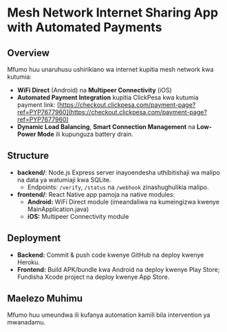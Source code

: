 # Mesh Network Internet Sharing App with Automated Payments

## Overview
Mfumo huu unaruhusu ushirikiano wa internet kupitia mesh network kwa kutumia:
- **WiFi Direct** (Android) na **Multipeer Connectivity** (iOS)
- **Automated Payment Integration** kupitia ClickPesa kwa kutumia payment link:
  [https://checkout.clickpesa.com/payment-page?ref=PYP7677960](https://checkout.clickpesa.com/payment-page?ref=PYP7677960)
- **Dynamic Load Balancing**, **Smart Connection Management** na **Low-Power Mode** ili kupunguza battery drain.

## Structure
- **backend/**: Node.js Express server inayoendesha uthibitishaji wa malipo na data ya watumiaji kwa SQLite.
  - Endpoints: `/verify`, `/status` na `/webhook` zinashughulikia malipo.
- **frontend/**: React Native app pamoja na native modules:
  - **Android:** WiFi Direct module (imeandaliwa na kumeingizwa kwenye MainApplication.java)
  - **iOS:** Multipeer Connectivity module

## Deployment
- **Backend:** Commit & push code kwenye GitHub na deploy kwenye Heroku.
- **Frontend:** Build APK/bundle kwa Android na deploy kwenye Play Store; Fundisha Xcode project na deploy kwenye App Store.

## Maelezo Muhimu
Mfumo huu umeundwa ili kufanya automation kamili bila intervention ya mwanadamu.
